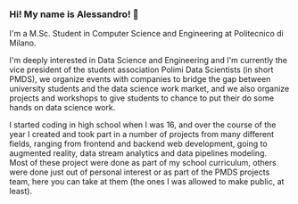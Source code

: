 ### Hi! My name is Alessandro! 👋


I'm a M.Sc. Student in Computer Science and Engineering at Politecnico di Milano.

I'm deeply interested in Data Science and Engineering and I'm currently the vice president of the student association Polimi Data Scientists (in short PMDS), we organize events with companies to bridge the gap between university students and the data science work market, and we also organize projects and workshops to give students to chance to put their do some hands on data science work.

I started coding in high school when I was 16, and over the course of the year I created and took part in a number of projects from many different fields, ranging from frontend and backend web development, going to augmented reality, data stream analytics and data pipelines modeling.  
Most of these project were done as part of my school curriculum, others were done just out of personal interest or as part of the PMDS projects team, here you can take at them (the ones I was allowed to make public, at least).
